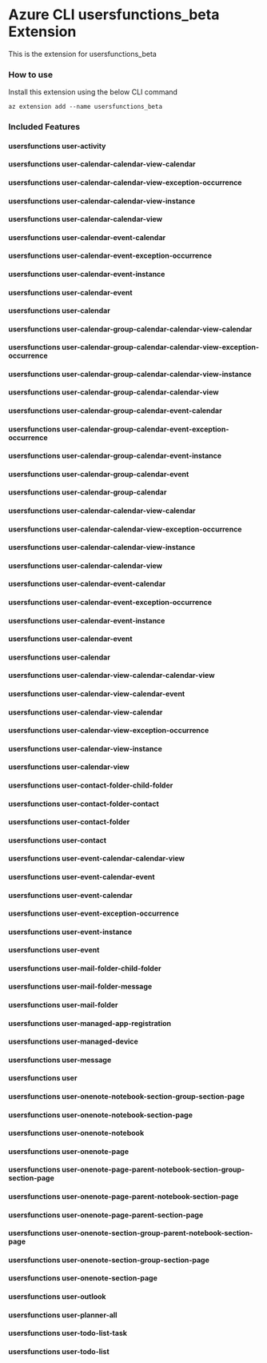 # Azure CLI usersfunctions_beta Extension #
This is the extension for usersfunctions_beta

### How to use ###
Install this extension using the below CLI command
```
az extension add --name usersfunctions_beta
```

### Included Features ###
#### usersfunctions user-activity ####
#### usersfunctions user-calendar-calendar-view-calendar ####
#### usersfunctions user-calendar-calendar-view-exception-occurrence ####
#### usersfunctions user-calendar-calendar-view-instance ####
#### usersfunctions user-calendar-calendar-view ####
#### usersfunctions user-calendar-event-calendar ####
#### usersfunctions user-calendar-event-exception-occurrence ####
#### usersfunctions user-calendar-event-instance ####
#### usersfunctions user-calendar-event ####
#### usersfunctions user-calendar ####
#### usersfunctions user-calendar-group-calendar-calendar-view-calendar ####
#### usersfunctions user-calendar-group-calendar-calendar-view-exception-occurrence ####
#### usersfunctions user-calendar-group-calendar-calendar-view-instance ####
#### usersfunctions user-calendar-group-calendar-calendar-view ####
#### usersfunctions user-calendar-group-calendar-event-calendar ####
#### usersfunctions user-calendar-group-calendar-event-exception-occurrence ####
#### usersfunctions user-calendar-group-calendar-event-instance ####
#### usersfunctions user-calendar-group-calendar-event ####
#### usersfunctions user-calendar-group-calendar ####
#### usersfunctions user-calendar-calendar-view-calendar ####
#### usersfunctions user-calendar-calendar-view-exception-occurrence ####
#### usersfunctions user-calendar-calendar-view-instance ####
#### usersfunctions user-calendar-calendar-view ####
#### usersfunctions user-calendar-event-calendar ####
#### usersfunctions user-calendar-event-exception-occurrence ####
#### usersfunctions user-calendar-event-instance ####
#### usersfunctions user-calendar-event ####
#### usersfunctions user-calendar ####
#### usersfunctions user-calendar-view-calendar-calendar-view ####
#### usersfunctions user-calendar-view-calendar-event ####
#### usersfunctions user-calendar-view-calendar ####
#### usersfunctions user-calendar-view-exception-occurrence ####
#### usersfunctions user-calendar-view-instance ####
#### usersfunctions user-calendar-view ####
#### usersfunctions user-contact-folder-child-folder ####
#### usersfunctions user-contact-folder-contact ####
#### usersfunctions user-contact-folder ####
#### usersfunctions user-contact ####
#### usersfunctions user-event-calendar-calendar-view ####
#### usersfunctions user-event-calendar-event ####
#### usersfunctions user-event-calendar ####
#### usersfunctions user-event-exception-occurrence ####
#### usersfunctions user-event-instance ####
#### usersfunctions user-event ####
#### usersfunctions user-mail-folder-child-folder ####
#### usersfunctions user-mail-folder-message ####
#### usersfunctions user-mail-folder ####
#### usersfunctions user-managed-app-registration ####
#### usersfunctions user-managed-device ####
#### usersfunctions user-message ####
#### usersfunctions user ####
#### usersfunctions user-onenote-notebook-section-group-section-page ####
#### usersfunctions user-onenote-notebook-section-page ####
#### usersfunctions user-onenote-notebook ####
#### usersfunctions user-onenote-page ####
#### usersfunctions user-onenote-page-parent-notebook-section-group-section-page ####
#### usersfunctions user-onenote-page-parent-notebook-section-page ####
#### usersfunctions user-onenote-page-parent-section-page ####
#### usersfunctions user-onenote-section-group-parent-notebook-section-page ####
#### usersfunctions user-onenote-section-group-section-page ####
#### usersfunctions user-onenote-section-page ####
#### usersfunctions user-outlook ####
#### usersfunctions user-planner-all ####
#### usersfunctions user-todo-list-task ####
#### usersfunctions user-todo-list ####